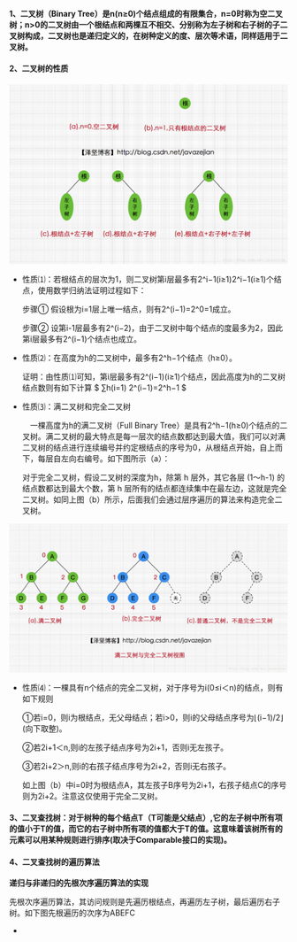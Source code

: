 #### 1、二叉树（Binary Tree）是n(n≥0)个结点组成的有限集合，n=0时称为空二叉树；n>0的二叉树由一个根结点和两棵互不相交、分别称为左子树和右子树的子二叉树构成，二叉树也是递归定义的，在树种定义的度、层次等术语，同样适用于二叉树。

#### 2、二叉树的性质

![二叉树](https://github.com/chen-eugene/Algorithm/blob/master/image/20161218201824994.png)

  - 性质⑴：若根结点的层次为1，则二叉树第i层最多有2^i−1(i≥1)2^i−1(i≥1)个结点，使用数学归纳法证明过程如下： 

    步骤① 假设根为i=1层上唯一结点，则有2^(i−1)=2^0=1成立。 
    
    步骤② 设第i-1层最多有2^(i−2)，由于二叉树中每个结点的度最多为2，因此第i层最多有2^(i−1)个结点也成立。
    
  - 性质⑵：在高度为h的二叉树中，最多有2^h−1个结点（h≥0）。 

    证明：由性质⑴可知，第i层最多有2^(i−1)(i≥1)个结点，因此高度为h的二叉树结点数则有如下计算 $ ∑h(i=1) 2^(i−1)=2^h−1 $
    
  - 性质⑶：满二叉树和完全二叉树 
  
     一棵高度为h的满二叉树（Full Binary Tree）是具有2^h−1(h≥0)个结点的二叉树。满二叉树的最大特点是每一层次的结点数都达到最大值，我们可以对满二叉树的结点进行连续编号并约定根结点的序号为0，从根结点开始，自上而下，每层自左向右编号。如下图所示（a）：
     
     对于完全二叉树，假设二叉树的深度为h，除第 h 层外，其它各层 (1～h-1) 的结点数都达到最大个数，第 h 层所有的结点都连续集中在最左边，这就是完全二叉树。如同上图（b）所示，后面我们会通过层序遍历的算法来构造完全二叉树。

![满二叉树](https://github.com/chen-eugene/Algorithm/blob/master/image/20161218221545338.png)

  - 性质⑷：一棵具有n个结点的完全二叉树，对于序号为i(0≤i＜n)的结点，则有如下规则 

    ①若i=0，则i为根结点，无父母结点；若i>0，则i的父母结点序号为⌊(i−1)/2⌋(向下取整)。 
    
    ②若2i+1＜n,则i的左孩子结点序号为2i+1，否则i无左孩子。 
    
    ③若2i+2＞n,则i的右孩子结点序号为2i+2，否则i无右孩子。 
    
    如上图（b）中i=0时为根结点A，其左孩子B序号为2i+1，右孩子结点C的序号则为2i+2。注意这仅使用于完全二叉树。
    
#### 3、二叉查找树：对于树种的每个结点T（T可能是父结点）,它的左子树中所有项的值小于T的值，而它的右子树中所有项的值都大于T的值。这意味着该树所有的元素可以用某种规则进行排序(取决于Comparable接口的实现)。

#### 4、二叉查找树的遍历算法

   **递归与非递归的先根次序遍历算法的实现**
   
   先根次序遍历算法，其访问规则是先遍历根结点，再遍历左子树，最后遍历右子树。如下图先根遍历的次序为ABEFC 
   
   - 

      







